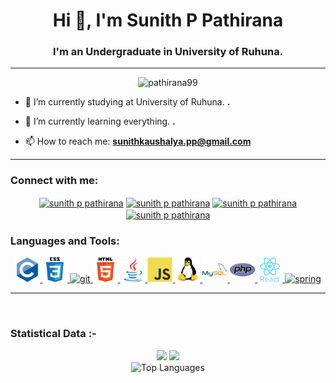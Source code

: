 <h1 align="center">Hi 👋, I'm Sunith P Pathirana</h1>
<h3 align="center">I'm an Undergraduate in University of Ruhuna.</h3>

---

<p align="center"> <img src="https://komarev.com/ghpvc/?username=pathirana99&label=Profile%20views&color=0e75b6&style=flat" alt="pathirana99" /> </p>

- 🔭 I’m currently studying at University of Ruhuna. **.**

- 🌱 I’m currently learning everything. **.**

- 📫 How to reach me: **sunithkaushalya.pp@gmail.com**

---

<h3 align="left">Connect with me:</h3>
<p align="center">
<a href="https://linkedin.com/in/sunith p pathirana" target="blank"><img align="center" src="https://raw.githubusercontent.com/rahuldkjain/github-profile-readme-generator/master/src/images/icons/Social/linked-in-alt.svg" alt="sunith p pathirana" height="30" width="40" /></a>
<a href="https://stackoverflow.com/users/sunith p pathirana" target="blank"><img align="center" src="https://raw.githubusercontent.com/rahuldkjain/github-profile-readme-generator/master/src/images/icons/Social/stack-overflow.svg" alt="sunith p pathirana" height="30" width="40" /></a>
<a href="https://fb.com/sunith p pathirana" target="blank"><img align="center" src="https://raw.githubusercontent.com/rahuldkjain/github-profile-readme-generator/master/src/images/icons/Social/facebook.svg" alt="sunith p pathirana" height="30" width="40" /></a>
<a href="https://instagram.com/sunith p pathirana" target="blank"><img align="center" src="https://raw.githubusercontent.com/rahuldkjain/github-profile-readme-generator/master/src/images/icons/Social/instagram.svg" alt="sunith p pathirana" height="30" width="40" /></a>
</p>

<h3 align="left">Languages and Tools:</h3>
<p align="center"> <a href="https://www.cprogramming.com/" target="_blank" rel="noreferrer"> <img src="https://raw.githubusercontent.com/devicons/devicon/master/icons/c/c-original.svg" alt="c" width="40" height="40"/> </a> <a href="https://www.w3schools.com/css/" target="_blank" rel="noreferrer"> <img src="https://raw.githubusercontent.com/devicons/devicon/master/icons/css3/css3-original-wordmark.svg" alt="css3" width="40" height="40"/> </a> <a href="https://git-scm.com/" target="_blank" rel="noreferrer"> <img src="https://www.vectorlogo.zone/logos/git-scm/git-scm-icon.svg" alt="git" width="40" height="40"/> </a> <a href="https://www.w3.org/html/" target="_blank" rel="noreferrer"> <img src="https://raw.githubusercontent.com/devicons/devicon/master/icons/html5/html5-original-wordmark.svg" alt="html5" width="40" height="40"/> </a> <a href="https://www.java.com" target="_blank" rel="noreferrer"> <img src="https://raw.githubusercontent.com/devicons/devicon/master/icons/java/java-original.svg" alt="java" width="40" height="40"/> </a> <a href="https://developer.mozilla.org/en-US/docs/Web/JavaScript" target="_blank" rel="noreferrer"> <img src="https://raw.githubusercontent.com/devicons/devicon/master/icons/javascript/javascript-original.svg" alt="javascript" width="40" height="40"/> </a> <a href="https://www.linux.org/" target="_blank" rel="noreferrer"> <img src="https://raw.githubusercontent.com/devicons/devicon/master/icons/linux/linux-original.svg" alt="linux" width="40" height="40"/> </a> <a href="https://www.mysql.com/" target="_blank" rel="noreferrer"> <img src="https://raw.githubusercontent.com/devicons/devicon/master/icons/mysql/mysql-original-wordmark.svg" alt="mysql" width="40" height="40"/> </a> <a href="https://www.php.net" target="_blank" rel="noreferrer"> <img src="https://raw.githubusercontent.com/devicons/devicon/master/icons/php/php-original.svg" alt="php" width="40" height="40"/> </a> <a href="https://reactjs.org/" target="_blank" rel="noreferrer"> <img src="https://raw.githubusercontent.com/devicons/devicon/master/icons/react/react-original-wordmark.svg" alt="react" width="40" height="40"/> </a> <a href="https://spring.io/" target="_blank" rel="noreferrer"> <img src="https://www.vectorlogo.zone/logos/springio/springio-icon.svg" alt="spring" width="40" height="40"/> </a> </p>

---


<br>
<h3>Statistical Data :-</h3>

<div align="center">
 <img src="https://github-readme-stats.vercel.app/api?username=Pathirana99&show_icons=true&theme=tokyonight">
<img src="https://github-readme-streak-stats.herokuapp.com/?user=Pathirana99&theme=tokyonight">
</div>
<div align="center">
    <img src="https://github-readme-stats.vercel.app/api/top-langs/?username=pathirana99&theme=tokyonight" alt="Top Languages">
</div>
